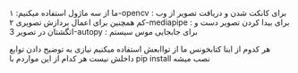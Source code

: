 
ما از سه ماژول استفاده میکنیم:
۱-opencv : برای کانکت شدن و دریافت تصویر از وب کم همچنین برای اعمال بردازش تصویری
۲-mediapipe : برای بیدا کردن تصویر دست و اتگشتان در تصویر
3-autopy : برای جابجایی موس سیستم

هر کدوم از اینا کتابخونس ما از تواابعش استفاده میکنیم
نیازی به توضیح دادن توابع داخلش نیست 
هر کدام از این مواردم با pip install نصب میشه